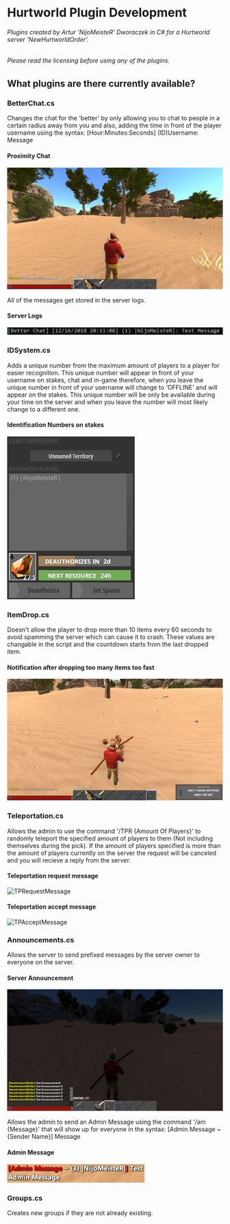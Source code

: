 # Hurtworld Plugin Development
###### Plugins created by Artur 'NijoMeisteR' Dworaczek in C# for a Hurtworld server 'NewHurtworldOrder'.
###### Please read the licensing before using any of the plugins.

## What plugins are there currently available?
### BetterChat.cs
Changes the chat for the 'better' by only allowing you to chat to people in a certain radius away from you and also, adding the time in front of the player username using the syntax:
[Hour:Minutes:Seconds] (ID)Username: Message
#### Proximity Chat
![ProximityChat](/Screenshots/ProximityChat.jpg)

All of the messages get stored in the server logs.
#### Server Logs
![ServerLogs](/Screenshots/ServerLogs.jpg)

### IDSystem.cs
Adds a unique number from the maximum amount of players to a player for easier recognition.
This unique number will appear in front of your username on stakes, chat and in-game therefore, when you leave the unique number in front of your username will change to 'OFFLINE' and will appear on the stakes.
This unique number will be only be available during your time on the server and when you leave the number will most likely change to a different one.
#### Identification Numbers on stakes
![ID](/Screenshots/IDStakes.jpg)

### ItemDrop.cs
Doesn't allow the player to drop more than 10 items every 60 seconds to avoid spamming the server which can cause it to crash.
These values are changable in the script and the countdown starts from the last dropped item.
#### Notification after dropping too many items too fast
![DropNotification](/Screenshots/DropNotification.jpg)

### Teleportation.cs
Allows the admin to use the command '/TPR {Amount Of Players}' to randomly teleport the specified amount of players to them (Not including themselves during the pick).
If the amount of players specified is more than the amount of players currently on the server the request will be canceled and you will recieve a reply from the server.
#### Teleportation request message
![TPRequestMessage](/Screenshots/TPRequestMessage.jpg)
#### Teleportation accept message
![TPAcceptMessage](/Screenshots/TPAcceptMessage.jpg)

### Announcements.cs
Allows the server to send prefixed messages by the server owner to everyone on the server.
#### Server Announcement
![ServerAnnouncement](/Screenshots/ServerAnnouncement.jpg)

Allows the admin to send an Admin Message using the command '/am {Message}' that will show up for everyone in the syntax:
[Admin Message ~ {Sender Name}] Message
#### Admin Message
![AdminMessage](/Screenshots/AdminMessage.jpg)

### Groups.cs
Creates new groups if they are not already existing.
